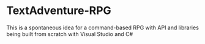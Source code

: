 # TextAdventure-RPG
This is a spontaneous idea for a command-based RPG with API and libraries being built from scratch with Visual Studio and C#

